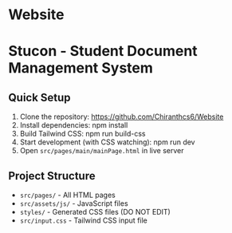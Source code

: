 # Website
# Stucon - Student Document Management System

## Quick Setup

1. Clone the repository: https://github.com/Chiranthcs6/Website
2. Install dependencies: npm install 
3. Build Tailwind CSS: npm run build-css
4. Start development (with CSS watching): npm run dev
5. Open `src/pages/main/mainPage.html` in live server

## Project Structure
- `src/pages/` - All HTML pages
- `src/assets/js/` - JavaScript files
- `styles/` - Generated CSS files (DO NOT EDIT)
- `src/input.css` - Tailwind CSS input file